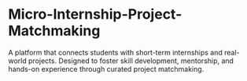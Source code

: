 # Micro-Internship-Project-Matchmaking
A platform that connects students with short-term internships and real-world projects. Designed to foster skill development, mentorship, and hands-on experience through curated project matchmaking.

